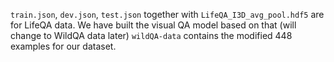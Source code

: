 `train.json`, `dev.json`, `test.json` together with `LifeQA_I3D_avg_pool.hdf5` are for LifeQA data. We have built the
visual QA model based on that (will change to WildQA data later)
`wildQA-data` contains the modified 448 examples for our dataset.